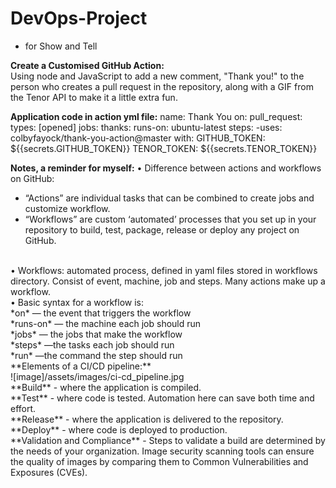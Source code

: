 # DevOps-Project
-	for Show and Tell

**Create a Customised GitHub Action:**
<br>
Using node and JavaScript to add a new comment, "Thank you!" to the person who creates a pull request in the repository, along with a GIF from the Tenor API to make it a little extra fun.

**Application code in action yml file:**
name: Thank You
on:
pull_request:
types: [opened]
jobs:
thanks:
runs-on: ubuntu-latest
steps:
-uses: colbyfayock/thank-you-action@master
 with:
 GITHUB_TOKEN: ${{secrets.GITHUB_TOKEN}}
 TENOR_TOKEN: ${{secrets.TENOR_TOKEN}}
<br>

**Notes, a reminder for myself:**
•	Difference between actions and workflows on GitHub:
- “Actions” are individual tasks that can be combined to create jobs and customize workflow.           
- “Workflows” are custom ‘automated’ processes that you set up in your repository to build, test, package, release or deploy any project on GitHub. 
<br>
• Workflows: automated process, defined in yaml files stored in workflows directory. Consist of event, machine, job and steps. Many actions make up a workflow.
<br>
• Basic syntax for a workflow is:
<br>
*on* — the event that triggers the workflow
<br>
*runs-on* — the machine each job should run
<br>
*jobs* — the jobs that make the workflow
<br>
*steps* —the tasks each job should run
<br>
*run* —the command the step should run
<br>
**Elements of a CI/CD pipeline:**
<br>
![image]/assets/images/ci-cd_pipeline.jpg
<br>
**Build** - where the application is compiled.
<br>
**Test** - where code is tested. Automation here can save both time and effort.
<br>
**Release** - where the application is delivered to the repository.
<br>
**Deploy** - where code is deployed to production.
<br>
**Validation and Compliance** - Steps to validate a build are determined by the needs of your organization. Image security scanning tools can ensure the quality of images by comparing them to Common Vulnerabilities and Exposures (CVEs).

